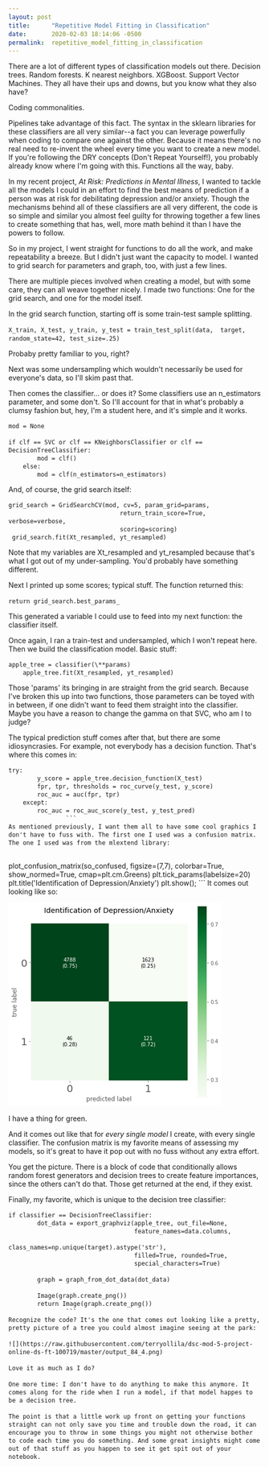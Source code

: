 ```yaml
---
layout: post
title:      "Repetitive Model Fitting in Classification"
date:       2020-02-03 18:14:06 -0500
permalink:  repetitive_model_fitting_in_classification
---
```



There are a lot of different types of classification models out there. Decision trees. Random forests. K nearest neighbors. XGBoost. Support Vector Machines. They all have their ups and downs, but you know what they also have? 

Coding commonalities. 

Pipelines take advantage of this fact. The syntax in the sklearn libraries for these classifiers are all very similar--a fact you can leverage powerfully when coding to compare one against the other. Because it means there's no real need to re-invent the wheel every time you want to create a new model. If you're following the DRY concepts (Don't Repeat Yourself!), you probably already know where I'm going with this. Functions all the way, baby. 

In my recent project, *At Risk: Predictions in Mental Illness*, I wanted to tackle all the models I could in an effort to find the best means of prediction if a person was at risk for debilitating depression and/or anxiety. Though the mechanisms behind all of these classifiers are all very different, the code is so simple and similar you almost feel guilty for throwing together a few lines to create something that has, well, more math behind it than I have the powers to follow.

So in my project, I went straight for functions to do all the work, and make repeatability a breeze. But I didn't just want the capacity to model. I wanted to grid search for parameters and graph, too, with just a few lines. 

There are multiple pieces involved when creating a model, but with some care, they can all weave together nicely. I made two functions: One for the grid search, and one for the model itself. 

In the grid search function, starting off  is some train-test sample splitting.

`X_train, X_test, y_train, y_test = train_test_split(data, 
                                                    target,
                                                    random_state=42,
                                                    test_size=.25)`
																										
Probaby pretty familiar to you, right?

Next was some undersampling which wouldn't necessarily be used for everyone's data, so I'll skim past that.

Then comes the classifier... or does it? Some classifiers use an n_estimators parameter, and some don't. So I'll account for that in what's probably a clumsy fashion but, hey, I'm a student here, and it's simple and it works.

```
mod = None

if clf == SVC or clf == KNeighborsClassifier or clf == DecisionTreeClassifier:
        mod = clf()
    else:
        mod = clf(n_estimators=n_estimators)
```
				
And, of course, the grid search itself:

```
grid_search = GridSearchCV(mod, cv=5, param_grid=params,
                               return_train_score=True, verbose=verbose,
                               scoring=scoring)
 grid_search.fit(Xt_resampled, yt_resampled)
 ```

Note that my variables are Xt_resampled and yt_resampled because that's what I got out of my under-sampling. You'd probably have something different.

Next I printed up some scores; typical stuff. The function returned this:

`return grid_search.best_params_`

This generated a variable I could use to feed into my next function: the classifier itself.

Once again, I ran a train-test and undersampled, which I won't repeat here. Then we build the classification model. Basic stuff:

```
apple_tree = classifier(\**params)
    apple_tree.fit(Xt_resampled, yt_resampled)
```
Those 'params' its bringing in are straight from the grid search. Because I've broken this up into two functions, those parameters can be toyed with in between, if one didn't want to feed them straight into the classifier. Maybe you have a reason to change the gamma on that SVC, who am I to judge?

The typical prediction stuff comes after that, but there are some idiosyncrasies. For example, not everybody has a decision function. That's where this comes in:

```
try:
        y_score = apple_tree.decision_function(X_test)
        fpr, tpr, thresholds = roc_curve(y_test, y_score)
        roc_auc = auc(fpr, tpr)
    except:
        roc_auc = roc_auc_score(y_test, y_test_pred)
				```
As mentioned previously, I want them all to have some cool graphics I don't have to fuss with. The first one I used was a confusion matrix. The one I used was from the mlextend library:
	
```
plot_confusion_matrix(so_confused, figsize=(7,7), colorbar=True,
                          show_normed=True, cmap=plt.cm.Greens)
    plt.tick_params(labelsize=20)
    plt.title('Identification of Depression/Anxiety')
    plt.show();
		```
It comes out looking like so:
	
![](https://raw.githubusercontent.com/terryollila/dsc-mod-5-project-online-ds-ft-100719/master/output_95_1.png)
	
	
I have a thing for green.

And it comes out like that for *every single model* I create, with every single classifier. The confusion matrix is my favorite means of assessing my models, so it's great to have it pop out with no fuss without any extra effort.

You get the picture. There is a block of code that conditionally allows random forest generators and decision trees to create feature importances, since the others can't do that. Those get returned at the end, if they exist.

Finally, my favorite, which is unique to the decision tree classifier:

```
if classifier == DecisionTreeClassifier:
        dot_data = export_graphviz(apple_tree, out_file=None, 
                                   feature_names=data.columns, 
                                   class_names=np.unique(target).astype('str'), 
                                   filled=True, rounded=True, 
                                   special_characters=True)

        graph = graph_from_dot_data(dot_data)  
				
        Image(graph.create_png()) 
        return Image(graph.create_png()) 
				```			
Recognize the code? It's the one that comes out looking like a pretty, pretty picture of a tree you could almost imagine seeing at the park:

![](https://raw.githubusercontent.com/terryollila/dsc-mod-5-project-online-ds-ft-100719/master/output_84_4.png)

Love it as much as I do?

One more time: I don't have to do anything to make this anymore. It comes along for the ride when I run a model, if that model happes to be a decision tree.

The point is that a little work up front on getting your functions straight can not only save you time and trouble down the road, it can encourage you to throw in some things you might not otherwise bother to code each time you do something. And some great insights might come out of that stuff as you happen to see it get spit out of your notebook.
